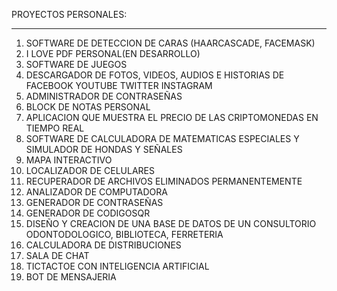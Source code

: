 PROYECTOS PERSONALES:
- - - - - - - - - - - - - - - - - - - - - - - - - - - - - - - - - - - - - - - - - - - 
1.	SOFTWARE DE DETECCION DE CARAS (HAARCASCADE, FACEMASK)
2.	I LOVE PDF PERSONAL(EN DESARROLLO)
3.	SOFTWARE DE JUEGOS
4.	DESCARGADOR DE FOTOS, VIDEOS, AUDIOS E HISTORIAS DE FACEBOOK YOUTUBE TWITTER INSTAGRAM
5.	ADMINISTRADOR DE CONTRASEÑAS
6.	BLOCK DE NOTAS PERSONAL
7.	APLICACION QUE MUESTRA EL PRECIO DE LAS CRIPTOMONEDAS EN TIEMPO REAL
8.	SOFTWARE DE CALCULADORA DE MATEMATICAS ESPECIALES Y SIMULADOR DE HONDAS Y SEÑALES
9.	MAPA INTERACTIVO 
10.	LOCALIZADOR DE CELULARES
11.	RECUPERADOR DE ARCHIVOS ELIMINADOS PERMANENTEMENTE
12.	ANALIZADOR DE COMPUTADORA
13.	GENERADOR DE CONTRASEÑAS
14.	GENERADOR DE CODIGOSQR
15.	DISEÑO Y CREACION DE UNA BASE DE DATOS DE UN CONSULTORIO ODONTODOLOGICO, BIBLIOTECA, FERRETERIA
16.	CALCULADORA DE DISTRIBUCIONES
17.	SALA DE CHAT 
18.	TICTACTOE CON INTELIGENCIA ARTIFICIAL
19.	BOT DE MENSAJERIA
